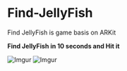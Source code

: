 # Find-JellyFish
Find JellyFish is game basis on ARKit

**Find JellyFish in 10 seconds and Hit it**

![Imgur](https://user-images.githubusercontent.com/16661905/60594170-f5d2e980-9dc1-11e9-9b9c-8b3b502395b4.jpeg)       ![Imgur](https://user-images.githubusercontent.com/16661905/60594169-f53a5300-9dc1-11e9-8d94-ab95630905d5.jpeg)

 
